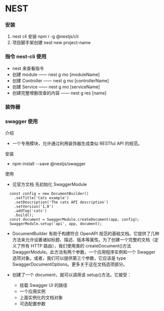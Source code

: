 # NEST

### 安装

1. nest cli 安装 npm i -g @nestjs/cli
2. 项目脚手架创建 nest new project-name

### 指令 nest-cli 使用

- nest 来查看指令
- 创建 module —— nest g mo [moduleName]
- 创建 Controller —— nest g mo [controllerName]
- 创建 Service —— nest g mo [serviceName]
- 创建完整增删改查的内容 —— nest g res [name]

### 装饰器

### swagger 使用

介绍

- 一个专用模块，允许通过利用装饰器生成类似 RESTful API 的规范。

安装

- npm install --save @nestjs/swagger

使用

- 见官方文档 先初始化 SwaggerModule

```
  const config = new DocumentBuilder()
    .setTitle('Cats example')
    .setDescription('The cats API description')
    .setVersion('1.0')
    .addTag('cats')
    .build();
  const document = SwaggerModule.createDocument(app, config);
  SwaggerModule.setup('api', app, document);
```

- DocumentBuilder 有助于构建符合 OpenAPI 规范的基础文档。它提供了几种方法来允许设置诸如标题、描述、版本等属性。为了创建一个完整的文档（定义了所有 HTTP 路由），我们使用类的 createDocument()方法 SwaggerModule。此方法有两个参数，一个应用程序实例和一个 Swagger 选项对象。或者，我们可以提供第三个参数，它应该是 type SwaggerDocumentOptions。更多关于这在文档选项部分。

- 创建了一个 document，就可以调用该 setup()方法。它接受：
  - 挂载 Swagger UI 的路径
  - 一个应用实例
  - 上面实例化的文档对象
  - 可选配置参数
